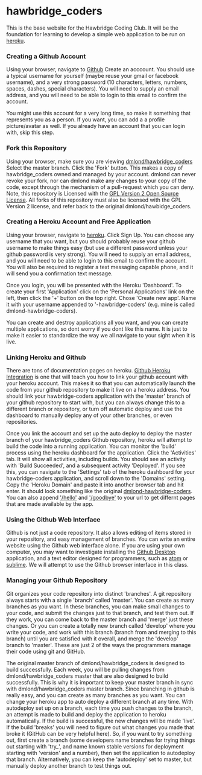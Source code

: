 # hawbridge_coders

This is the base website for the Hawbridge Coding Club.  It will be the foundation for learning to develop a simple web application to be run on [heroku](https://www.heroku.com/home).

### Creating a Github Account

Using your browser, navigate to [Github](https://github.com)
Create an acccount. You should use a typical username for yourself (maybe reuse your gmail or facebook username), and a very strong password (10 characters, letters, numbers, spaces, dashes, special characters). You will need to supply an email address, and you will need to be able to login to this email to confirm the account.

You might use this account for a very long time, so make it something that represents you as a person. If you want, you can add a a profile picture/avatar as well. If you already have an account that you can login with, skip this step.

### Fork this Repository

Using your browser, make sure you are viewing [dmlond/hawbridge_coders](https://github.com/dmlond/hawbridge_coders)
Select the master branch.  Click the 'Fork' button. This makes a copy of hawbridge_coders owned and managed by your account. dmlond can never revoke your fork, nor can dmlond make any changes to your copy of the code, except through the mechanism of a pull-request which you can deny.  Note, this repository is Licensed with the [GPL Version 2 Open Source License](https://opensource.org/licenses/gpl-2.0.php).  All forks of this repository must also be licensed with the GPL Version 2 license, and refer back to the original dmlond/hawbidge_coders.

### Creating a Heroku Account and Free Application

Using your browser, navigate to [heroku](https://id.heroku.com/login). Click Sign Up.  You can choose any username that you want, but you should probably reuse your github username to make things easy (but use a different password unless your github password is very strong).  You will need to supply an email address, and you will need to be able to login to this email to confirm the account. You will also be required to register a text messaging capable phone, and it will send you a confirmation text message.

Once you login, you will be presented with the Heroku 'Dashboard'. To create your first 'Application' click on the 'Personal Applications' link on the left, then click the '+' button on the top right. Chose 'Create new app'. Name it with your username appended to '-hawbridge-coders' (e.g. mine is called dmlond-hawbridge-coders).

You can create and destroy applications all you want, and you can create multiple applications, so dont worry if you dont like this name. It is just to make it easier to standardize the way we all navigate to your sight when it is live.

### Linking Heroku and Github

There are tons of documentation pages on heroku.  [Github Heroku Integration](https://devcenter.heroku.com/articles/github-integration) is one that will teach you how to link your github account with your heroku account.  This makes it so that you can automatically launch the code from your github repository to make it live on a heroku address.  You should link your hawbridge-coders application with the 'master' branch of your github repository to start with, but you can always change this to a different branch or repository, or turn off automatic deploy and use the dashboard to manually deploy any of your other branches, or even repositories.

Once you link the account and set up the auto deploy to deploy the master branch of your hawbridge_coders Github repository, heroku will attempt to build the code into a running application.  You can monitor the 'build' process using the heroku dashboard for the application.  Click the 'Activities' tab.  It will show all activities, including builds.  You should see an activity with 'Build Succeeded', and a subsequent activity 'Deployed'.  If you see this, you can navigate to the 'Settings' tab of the heroku dashboard for your hawbridge-coders application, and scroll down to the 'Domains' setting. Copy the 'Heroku Domain' and paste it into another browser tab and hit enter. It should look something like the original [dmlond-hawbridge-coders](http://dmlond-hawbridge-coders.herokuapp.com).  You can also append ['/hello'](http://dmlond-hawbridge-coders.herokuapp.com/hello) and ['/goodbye'](http://dmlond-hawbridge-coders.herokuapp.com/goodbye) to your url to get differnt pages that are made available by the app.

### Using the Github Web Interface

Github is not just a code repository. It also allows editing of items stored in your repository, and easy management of branches. You can write an entire website using the Github web interface alone.  If you are using your own computer, you may want to investigate installing the [Github Desktop](https://desktop.github.com/) application, and a text editor designed for programmers, such as [atom](https://atom.io) or [sublime](http://www.sublimetext.com/). We will attempt to use the Github browser interface in this class.

### Managing your Github Repository

Git organizes your code repository into distinct 'branches'. A git repository always starts with a single 'branch' called 'master'. You can create as many branches as you want. In these branches, you can make small changes to your code, and submit the changes just to that branch, and test them out. If they work, you can come back to the master branch and 'merge' just these changes.  Or you can create a totally new branch called 'develop' where you write your code, and work with this branch (branch from and merging to this branch) until you are satisfied with it overall, and merge the 'develop' branch to 'master'. These are just 2 of the ways the programmers manage their code using git and GitHub.

The original master branch of dmlond/hawbridge_coders is designed to build successfully. Each week, you will be pulling changes from dmlond/hawbridge_coders master that are also designed to build successfully. This is why it is important to keep your master branch in sync with dmlond/hawbridge_coders master branch. Since branching in github is really easy, and you can create as many branches as you want. You can change your heroku app to auto deploy a different branch at any time. With autodeploy set up on a branch, each time you push changes to the branch, an attempt is made to build and deploy the application to heroku automatically.  If the build is successful, the new changes will be made 'live'.  If the build 'breaks' you will need to figure out what changes you made that broke it (GitHub can be very helpful here). So, if you want to try something out, first create a branch (some developers name branches for trying things out starting with 'try_', and name known stable versions for deployment starting with 'version' and a number), then set the application to autodeploy that branch. Alternatively, you can keep the 'autodeploy' set to master, but manually deploy another branch to test things out.
